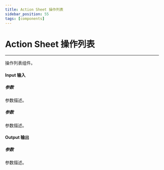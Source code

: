 ```yaml
---
title: Action Sheet 操作列表
sidebar_position: 55
tags: [components]
---
```


# Action Sheet 操作列表

---

操作列表组件。

#### Input 输入

##### 参数

参数描述。

##### 参数

参数描述。

#### Output 输出

##### 参数

参数描述。
